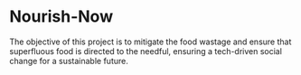 # Nourish-Now
The objective of this project is to mitigate the food wastage and ensure that superfluous food is directed to the needful, ensuring a tech-driven social change for a sustainable future.
